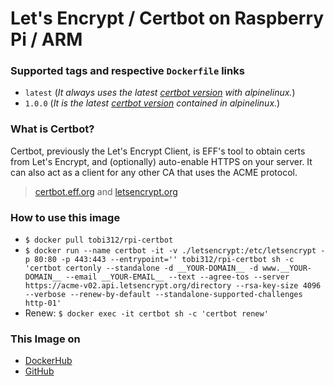# Let's Encrypt / Certbot on Raspberry Pi / ARM

### Supported tags and respective `Dockerfile` links
-	`latest` (*It always uses the latest [certbot version](https://github.com/certbot/certbot/releases/latest) with alpinelinux.*)
-	`1.0.0` (*It is the latest [certbot version](https://pkgs.alpinelinux.org/package/v3.11/community/armhf/certbot) contained in alpinelinux.*)

### What is Certbot?
Certbot, previously the Let's Encrypt Client, is EFF's tool to obtain certs from Let's Encrypt, and (optionally) auto-enable HTTPS on your server. It can also act as a client for any other CA that uses the ACME protocol. 
> [certbot.eff.org](https://certbot.eff.org/) and [letsencrypt.org](https://letsencrypt.org/)

### How to use this image
* ``` $ docker pull tobi312/rpi-certbot ```
* ``` $ docker run --name certbot -it -v ./letsencrypt:/etc/letsencrypt -p 80:80 -p 443:443 --entrypoint='' tobi312/rpi-certbot sh -c 'certbot certonly --standalone -d __YOUR-DOMAIN__ -d www.__YOUR-DOMAIN__ --email __YOUR-EMAIL__ --text --agree-tos --server https://acme-v02.api.letsencrypt.org/directory --rsa-key-size 4096 --verbose --renew-by-default --standalone-supported-challenges http-01' ```
* Renew: ``` $ docker exec -it certbot sh -c 'certbot renew' ```

### This Image on
* [DockerHub](https://hub.docker.com/r/tobi312/rpi-certbot/)
* [GitHub](https://github.com/TobiasH87Docker/rpi-certbot)
